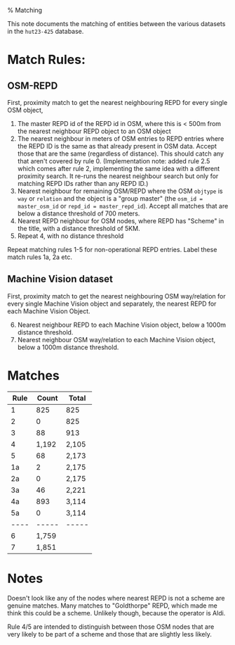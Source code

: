 % Matching

This note documents the matching of entities between the various datasets in the
`hut23-425` database.


# Match Rules:

## OSM-REPD

First, proximity match to get the nearest neighbouring REPD for every single OSM object,

1. The master REPD id of the REPD id in OSM, where this is < 500m from the nearest neighbour REPD object to an OSM object
2. The nearest neighbour in meters of OSM entries to REPD entries where the REPD ID is the same as that already present in OSM data. Accept those that are the same (regardless of distance). This should catch any that aren't covered by rule 0. (Implementation note: added rule 2.5 which comes after rule 2, implementing the same idea with a different proximity search. It re-runs the nearest neighbour search but only for matching REPD IDs rather than any REPD ID.)
3. Nearest neighbour for remaining OSM/REPD where the OSM `objtype` is `way` or `relation` and the object is a "group master" (the `osm_id = master_osm_id` or `repd_id = master_repd_id`). Accept all matches that are below a distance threshold of 700 meters.
4. Nearest REPD neighbour for OSM nodes, where REPD has "Scheme" in the title, with a distance threshold of 5KM.
5. Repeat 4, with no distance threshold

Repeat matching rules 1-5 for non-operational REPD entries. Label these match rules 1a, 2a etc.

## Machine Vision dataset

First, proximity match to get the nearest neighbouring OSM way/relation for every single Machine Vision object and separately, the nearest REPD for each Machine Vision Object.

6. Nearest neighbour REPD to each Machine Vision object, below a 1000m distance threshold.
7. Nearest neighbour OSM way/relation to each Machine Vision object, below a 1000m distance threshold.

# Matches

| Rule | Count | Total |
| ---  | ---   |  ---  |
|  1   |  825  |  825  |
|  2   |  0    |  825  |
|  3   |  88   |  913  |
|  4   |  1,192|  2,105|
|  5   |  68   |  2,173|
|  1a  |  2    |  2,175|
|  2a  |  0    |  2,175|
|  3a  |  46   |  2,221|
|  4a  |  893  |  3,114|
|  5a  |  0    |  3,114|
| ---- | ----- | ----- |
|  6   |  1,759|       |
|  7   |  1,851|       |

# Notes

Doesn't look like any of the nodes where nearest REPD is not a scheme are genuine matches. Many matches to "Goldthorpe" REPD, which made me think this could be a scheme. Unlikely though, because the operator is Aldi.

Rule 4/5 are intended to distinguish between those OSM nodes that are very likely to be part of a scheme and those that are slightly less likely.
